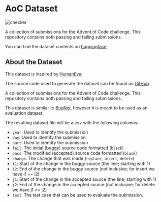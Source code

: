 # AoC Dataset

![checker](https://github.com/alexjercan/bug-detection/actions/workflows/aoc-dataset.yml/badge.svg)

A collection of submissions for the Advent of Code challenge. This repository
contains both passing and failing submissions.

You can find the dataset contents on [huggingface](https://huggingface.co/datasets/alexjercan/AoC).

## About the Dataset

This dataset is inspired by [HumanEval](https://github.com/openai/human-eval)

The source code used to generate the dataset can be found on [GitHub](https://github.com/alexjercan/bug-detection/tree/master/aoc-dataset)

A collection of submissions for the Advent of Code challenge.
This repository contains both passing and failing submissions.

This dataset is similar to [BugNet](https://huggingface.co/datasets/alexjercan/bugnet),
however it is meant to be used as an evaluation dataset.

The resulting dataset file will be a csv with the following columns:
- `year`: Used to identify the submission
- `day`: Used to identify the submission
- `part`: Used to identify the submission
- `fail`: The initial (buggy) source code formatted (`black`)
- `pass`: The modified (accepted) source code formatted (`black`)
- `change`: The change that was made (`replace`, `insert`, `delete`)
- `i1`: Start of the change in the buggy source (the line; starting with 1)
- `i2`: End of the change in the buggy source (not inclusive; for insert we have i1 == i2)
- `j1`: Start of the change in the accepted source (the line; starting with 1)
- `j2`: End of the change in the accepted source (not inclusive; for delete we have j1 == j2)
- `test`: The test case that can be used to evaluate the submission.

